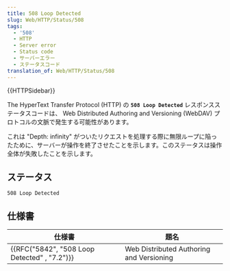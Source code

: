```yaml
---
title: 508 Loop Detected
slug: Web/HTTP/Status/508
tags:
  - '508'
  - HTTP
  - Server error
  - Status code
  - サーバーエラー
  - ステータスコード
translation_of: Web/HTTP/Status/508
---
```

{{HTTPSidebar}}

The HyperText Transfer Protocol (HTTP) の **`508 Loop Detected`** レスポンスステータスコードは、 Web Distributed Authoring and Versioning (WebDAV) プロトコルの文脈で発生する可能性があります。

これは "Depth: infinity" がついたリクエストを処理する際に無限ループに陥ったために、サーバーが操作を終了させたことを示します。このステータスは操作全体が失敗したことを示します。

## ステータス

    508 Loop Detected

## 仕様書

| 仕様書                                                       | 題名                                     |
| ------------------------------------------------------------ | ---------------------------------------- |
| {{RFC("5842", "508 Loop Detected" , "7.2")}} | Web Distributed Authoring and Versioning |
